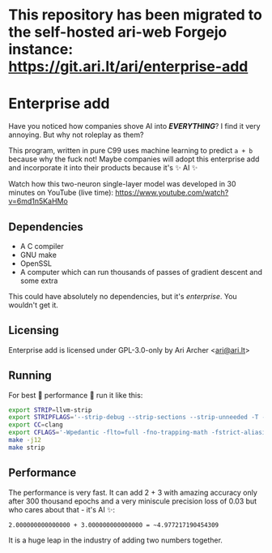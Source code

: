 # This repository has been migrated to the self-hosted ari-web Forgejo instance: <https://git.ari.lt/ari/enterprise-add>
# Enterprise add

Have you noticed how companies shove AI into ***EVERYTHING***? I find it very annoying. But why not roleplay as them?

This program, written in pure C99 uses machine learning to predict `a + b` because why the fuck not! Maybe companies
will adopt this enterprise add and incorporate it into their products because it's ✨ AI ✨

Watch how this two-neuron single-layer model was developed in 30 minutes on YouTube (live time): <https://www.youtube.com/watch?v=6md1n5KaHMo>

## Dependencies

- A C compiler
- GNU make
- OpenSSL
- A computer which can run thousands of passes of gradient descent and some extra

This could have absolutely no dependencies, but it's *enterprise*. You wouldn't get it.

## Licensing

Enterprise add is licensed under GPL-3.0-only by Ari Archer \<ari@ari.lt\>

## Running

For best 🚀 performance 🚀 run it like this:

```sh
export STRIP=llvm-strip
export STRIPFLAGS='--strip-debug --strip-sections --strip-unneeded -T --remove-section=.note.gnu.gold-version --remove-section=.note --strip-all --discard-locals --remove-section=.gnu.version --remove-section=.eh_frame --remove-section=.note.gnu.build-id --remove-section=.note.ABI-tag --strip-symbol=__gmon_start__ --strip-all-gnu --remove-section=.comment --remove-section=.eh_frame_ptr --discard-all'
export CC=clang
export CFLAGS='-Wpedantic -flto=full -fno-trapping-math -fstrict-aliasing -fno-math-errno -fno-stack-check -fno-strict-overflow -funroll-loops -fno-stack-protector -fvisibility-inlines-hidden -mfancy-math-387 -fomit-frame-pointer -fstrict-overflow -Wshadow -fno-exceptions -D_FORTIFY_SOURCE=0 -Wall -Wextra -fno-signed-zeros -fno-strict-aliasing -pedantic -Ofast -fvisibility=hidden -ffast-math -funsafe-math-optimizations -std=c99 -fno-asynchronous-unwind-tables -Werror -fdiscard-value-names -femit-all-decls -fmerge-all-constants -fno-use-cxa-atexit -fno-use-init-array -march=native -mtune=native -pedantic-errors'
make -j12
make strip
```

## Performance

The performance is very fast. It can add 2 + 3 with amazing accuracy only after 300 thousand epochs and a very miniscule precision loss of 0.03 but who cares about that - it's AI ✨:

    2.000000000000000 + 3.000000000000000 = ~4.977217190454309

It is a huge leap in the industry of adding two numbers together.
